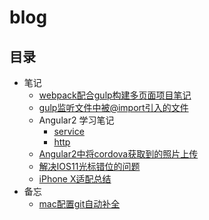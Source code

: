 # blog
## 目录
* 笔记
  * [webpack配合gulp构建多页面项目笔记](https://github.com/PunkMoon/blog/issues/2)
  * [gulp监听文件中被@import引入的文件](https://github.com/PunkMoon/blog/issues/7)
  * Angular2 学习笔记
    * [service](https://github.com/PunkMoon/blog/issues/3)
    * [http](https://github.com/PunkMoon/blog/issues/4)
  * [Angular2中将cordova获取到的照片上传](https://github.com/PunkMoon/blog/issues/5)
  * [解决IOS11光标错位的问题](https://github.com/PunkMoon/blog/issues/8)
  * [iPhone X适配总结](https://github.com/PunkMoon/blog/issues/9)
* 备忘
  *  [mac配置git自动补全](https://github.com/PunkMoon/blog/issues/6)


